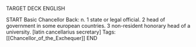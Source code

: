 TARGET DECK
ENGLISH

START
Basic
Chancellor
Back: n. 1 state or legal official. 2 head of government in some european countries. 3 non-resident honorary head of a university. [latin cancellarius secretary]
Tags: [[Chancellor_of_the_Exchequer]]
END
